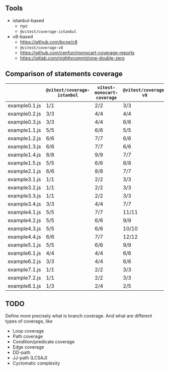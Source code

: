## Tools

- istanbul-based
  - nyc
  - `@vitest/coverage-istanbul`
- v8-based
  - https://github.com/bcoe/c8
  - `@vitest/coverage-v8`
  - https://github.com/cenfun/monocart-coverage-reports
  - https://gitlab.com/nightlycommit/one-double-zero

## Comparison of statements coverage

|               | `@vitest/coverage-istanbul` | `vitest-monocart-coverage` | `@vitest/coverage-v8` |
| ------------- | --------------------------- | -------------------------- | --------------------- |
| example0.1.js | 1/1                         | 2/2                        | 3/3                   |
| example0.2.js | 3/3                         | 4/4                        | 4/4                   |
| example0.3.js | 3/3                         | 4/4                        | 6/6                   |
| example1.1.js | 5/5                         | 6/6                        | 5/5                   |
| example1.2.js | 6/6                         | 7/7                        | 6/6                   |
| example1.3.js | 6/6                         | 7/7                        | 6/6                   |
| example1.4.js | 8/8                         | 9/9                        | 7/7                   |
| example1.5.js | 5/5                         | 6/6                        | 8/8                   |
| example2.1.js | 6/6                         | 8/8                        | 7/7                   |
| example3.1.js | 1/1                         | 2/2                        | 3/3                   |
| example3.2.js | 1/1                         | 2/2                        | 3/3                   |
| example3.3.js | 1/1                         | 2/2                        | 3/3                   |
| example3.4.js | 3/3                         | 4/4                        | 7/7                   |
| example4.1.js | 5/5                         | 7/7                        | 11/11                 |
| example4.2.js | 5/5                         | 6/6                        | 9/9                   |
| example4.3.js | 5/5                         | 6/6                        | 10/10                 |
| example4.4.js | 6/6                         | 7/7                        | 12/12                 |
| example5.1.js | 5/5                         | 6/6                        | 9/9                   |
| example6.1.js | 4/4                         | 4/4                        | 6/6                   |
| example6.2.js | 3/3                         | 4/4                        | 6/6                   |
| example7.1.js | 1/1                         | 2/2                        | 3/3                   |
| example7.2.js | 1/1                         | 2/2                        | 3/3                   |
| example8.1.js | 1/3                         | 2/4                        | 2/5                   |

## TODO

Define more precisely what is branch coverage. And what are different types of coverage, like

- Loop coverage
- Path coverage
- Condition/predicate coverage
- Edge coverage
- DD-path
- JJ-path (LCSAJ)
- Cyclomatic complexity
